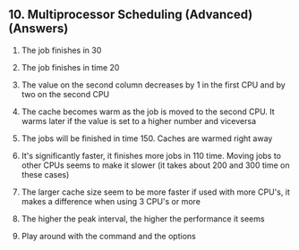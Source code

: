 ## 10. Multiprocessor Scheduling (Advanced) (Answers)

1. The job finishes in 30

2. The job finishes in time 20

3. The value on the second column decreases by 1 in the first CPU and by two on the second CPU

4. The cache becomes warm as the job is moved to the second CPU. It warms later if the value is set to a higher number and viceversa

5. The jobs will be finished in time 150. Caches are warmed right away

6. It's significantly faster, it finishes more jobs in 110 time. Moving jobs to other CPUs seems to make it slower (it takes about 200 and 300 time on these cases)

7. The larger cache size seem to be more faster if used with more CPU's, it makes a difference when using 3 CPU's or more

8. The higher the peak interval, the higher the performance it seems

9. Play around with the command and the options
